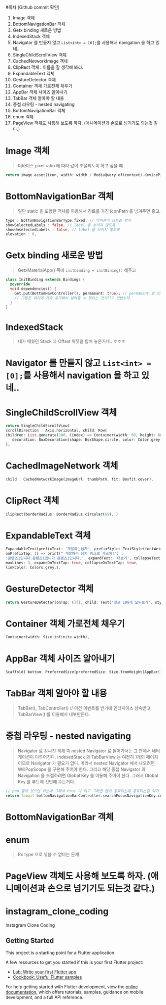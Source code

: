 #목차 (Github commit 확인)
1. Image 객체
2. BottomNavigationBar 객체
3. Getx binding 새로운 방법
4. IndexedStack 객체
5. Navigator 를 만들지 않고 `List<int> = [0];`를 사용해서 navigation 을 하고 있네..
6. SingleChildScrollView 객체 
7. CachedNetworkImage 객체
8. ClipRect 객체 : 이름을 잘 생각해 봐라.
9. ExpandableText 객체
10. GestureDetector 객체
11. Container 객체 가로전체 채우기
12. AppBar 객체 사이즈 알아내기
13. TabBar 객체 알아야 할 내용
14. 중첩 라우팅 - nested navigating
15. BottomNavigationBar 객체
16. enum 객체
17. PageView 객체도 사용해 보도록 하자. (애니메이션과 손으로 넘기기도 되는것 같다.)



# Image 객체
> 디바이스 pixel ratio 에 따라 값이 조절되도록 하고 싶을 때
```dart
return image.asset(icon, width: width / MediaQuery.of(context).devicePixelRatio);
```

# BottomNavigationBar 객체
> 일단 static 을 포함한 객체를 이용해서 경로를 가진 IconPath 를 넘겨주면 좋고.
```dart
type : BottomNavigationBarType.fixed, // 아이콘이 뜨는걸 방지
showSelectedLabels : false, // label 을 보이지 않도록
showUnselectedLabels : false, // label 을 보이지 않도록
elevation : 0, 
```

# Getx binding 새로운 방법
> GetxMaterialApp() 쪽에 `initbinding = initBining()` 해주고 
```dart
class InitBinding extends Bindings {
  @override
  void dependencies() {
    Get.put(BottomNavController(), permanant: true); // permanant 로 인해서 계속 살아있게 된다.
    // 그말은 여기에 계속 추가해서 넣어줄 수 있다는 건가??? 한번보자.
  }
}
```

# IndexedStack
> 내가 배웠던 Stack 과 Offset 위젯을 합쳐 놓은거네.. ㅎㅎㅎ

# Navigator 를 만들지 않고 `List<int> = [0];`를 사용해서 navigation 을 하고 있네..


# SingleChildScrollView 객체
```dart
return SingleChildScrollView(
scrollDirection : Axis.horizontal, child: Row(
children: List.generate(100, (index) => Container(width: 60, height: 60,
   decoration: BoxDecoration(shape: BoxShape.circle, color: Color.grey))))
);
```

# CachedImageNetwork 객체
```dart
child : CachedNetworkImage(imageUrl: thumbPath, fit: Boxfit.cover),
```

# ClipRect 객체
```dart
ClipRect(borderRadius: BorderRadius.circular(65), )
```

# ExpandableText 객체
```dart
ExpandableText(prefixText: '개발하는남자', prefixStyle: TextStyle(fontWeight: FontWeight.bold),
onPrefixTap: () => print(" 개발하는 남자 링크로 가즈아!") , 
'콘텐츠1입니다.콘텐츠1입니다.콘텐츠1입니다.', expandText: '더보기', collapseText: '접기',
maxLines: 3, expandOnTextTap: true, collapseOnTextTap: true,
linkColor: Colors.grey,),
```

# GestureDetector 객체
```dart
return GestureDetector(onTap: (){}, child: Text('댓글 199개 모두보기', style: TextStyle(),), )
```

# Container 객체 가로전체 채우기
```dart
Container(width: Size:infinite.width), 
```

# AppBar 객체 사이즈 알아내기
```dart
Scaffold( bottom: PreferredSize(preferredSize: Size.fromHeight(AppBar().preferredSize.height))), // 이런게 참 중요한 건데.. 
```

# TabBar 객체 알아야 할 내용
> TabBar(), TabController() // 이건 이벤트를 받기에 인터페이스 상속받고, TabBarView() 를 이용해서 내부만든다.

# 중첩 라우팅 - nested navigating
> Navigator 로 감싸진 객체 즉 nested Navigator 로 들어가서는 그 안에서 네비게이션이 이루어진다. 
> IndexedStack 과 TabBarView 는 여전히 1개의 페이지이므로 Navigator 가 필요가 없다.
> 따라서 nested Navigator 에서 나오려면 WillPopScope 을 구현해 주어야 한다.
> 그리고 해당 중첩 Navigator 의 Navigation 을 조절하려면 Global Key 를 이용해 주어야 한다. 그래서 Global Key 를 루트에 선언해 주는거다.
```dart
// pop 할게 있으면 하는데 그래서 true 가 되고 그러면 앱이 종료되는데 종료되는걸 막기 위해서 !await 를 해주는 거다.
return !await bottomNavigationBarController.searchFocusNavigationKey.currentState!.maybePop();
```

# BottomNavigationBar 객체
> 

# enum
> Rx type 으로 넣을 수 없다는 문제

# PageView 객체도 사용해 보도록 하자. (애니메이션과 손으로 넘기기도 되는것 같다.)










# instagram_clone_coding

Instagram Clone Coding

## Getting Started

This project is a starting point for a Flutter application.

A few resources to get you started if this is your first Flutter project:

- [Lab: Write your first Flutter app](https://docs.flutter.dev/get-started/codelab)
- [Cookbook: Useful Flutter samples](https://docs.flutter.dev/cookbook)

For help getting started with Flutter development, view the
[online documentation](https://docs.flutter.dev/), which offers tutorials,
samples, guidance on mobile development, and a full API reference.
